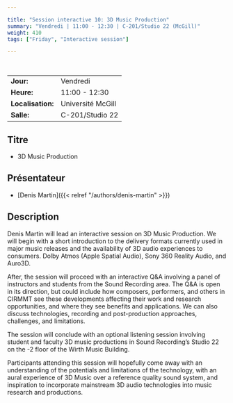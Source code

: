 ```yaml
---

title: "Session interactive 10: 3D Music Production"
summary: "Vendredi | 11:00 - 12:30 | C-201/Studio 22 (McGill)"
weight: 410
tags: ["Friday", "Interactive session"]

---
```


<br>

| | |
| - | - |
| **Jour:** | Vendredi |
| **Heure:** | 11:00 - 12:30 |
| **Localisation:** | Université McGill |
| **Salle:** | C-201/Studio 22 |

## Titre

- 3D Music Production

## Présentateur

- [Denis Martin]({{< relref "/authors/denis-martin" >}})


## Description

Denis Martin will lead an interactive session on 3D Music Production. We will begin with a short introduction to the delivery formats currently used in major music releases and the availability of 3D audio experiences to consumers. Dolby Atmos (Apple Spatial Audio), Sony 360 Reality Audio, and Auro3D. 

After, the session will proceed with an interactive Q&A involving a panel of instructors and students from the Sound Recording area. The Q&A is open in its direction, but could include how composers, performers, and others in CIRMMT see these developments affecting their work and research opportunities, and where they see benefits and applications. We can also discuss technologies, recording and post-production approaches, challenges, and limitations. 

The session will conclude with an optional listening session involving student and faculty 3D music productions in Sound Recording’s Studio 22 on the -2 floor of the Wirth Music Building.

Participants attending this session will hopefully come away with an understanding of the potentials and limitations of the technology, with an aural experience of 3D Music over a reference quality sound system, and inspiration to incorporate mainstream 3D audio technologies into music research and productions.